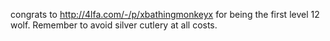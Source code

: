 congrats to http://4lfa.com/-/p/xbathingmonkeyx for being the first level 12 wolf. Remember to avoid silver cutlery at all costs.